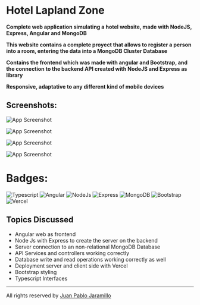 # Hotel Lapland Zone

**Complete web application simulating a hotel website, made with NodeJS, Express, Angular and MongoDB**

**This website contains a complete proyect that allows to register a person into a room, entering the data into a MongoDB Cluster Database**

**Contains the frontend which was made with angular and Bootstrap, and the connection to the backend API created with NodeJS and Express as library**

**Responsive, adaptative to any different kind of mobile devices**

## Screenshots:

![App Screenshot](https://scontent.feoh3-1.fna.fbcdn.net/v/t1.15752-9/356788891_800656961457839_8550209978705014080_n.png?_nc_cat=105&ccb=1-7&_nc_sid=ae9488&_nc_eui2=AeHA_Td8fQelcyqHhTj37XPucpJ-F9yGf8pykn4X3IZ_yiueANVhGrTQeAlJYSByTnII-esOiquVdcxACMF-RCd6&_nc_ohc=V6Bf40zVNOcAX_dhZyU&_nc_ht=scontent.feoh3-1.fna&oh=03_AdSK_vIpQ9qYQ54swtuVYIgK20_Sy2RuFeH1z0kJS62zBg&oe=64C1E66A)

![App Screenshot](https://scontent.feoh3-1.fna.fbcdn.net/v/t1.15752-9/353696981_657550125795921_1317794823262871620_n.png?_nc_cat=102&ccb=1-7&_nc_sid=ae9488&_nc_eui2=AeHWuPGRcyRQgInYn39h8460T6eMy150KzBPp4zLXnQrMBRiYQ3NVOJMsUa-BeYbftjg0aq_8Vu-y45KlnE4LSyC&_nc_ohc=Ip8aobuY4nwAX-bLu9m&_nc_ht=scontent.feoh3-1.fna&oh=03_AdRgPA_o9rWghtOqBuTAazYQc7SGs4EM1QbOmE_WMnjaow&oe=64C1DA5D)

![App Screenshot](https://scontent.feoh3-1.fna.fbcdn.net/v/t1.15752-9/354756955_182374144557969_6222719024542684_n.png?_nc_cat=108&ccb=1-7&_nc_sid=ae9488&_nc_eui2=AeFleMefzg8FCoEimzBLkCedqzdNoz8RJbCrN02jPxElsAHywLlDP3KTT8dqfq5S2lFmi4yWzwOazC6Yojc2N3n-&_nc_ohc=HEDthL2GCyMAX8IQm6D&_nc_ht=scontent.feoh3-1.fna&oh=03_AdSByWWUwDjeb5WHP-oB9iccU3s9D4JkDTaHhprx6IEL7A&oe=64C1CB71)

![App Screenshot](https://scontent.feoh3-1.fna.fbcdn.net/v/t1.15752-9/354530483_957700398899192_4626078996180841809_n.png?_nc_cat=105&ccb=1-7&_nc_sid=ae9488&_nc_eui2=AeG6qLawfG7jDmeslfl9RxzVwpJ231-mjkLCknbfX6aOQnKoXbAdNrlp4XV88KVXcta_2bPI8mJd07w8ROVudU0E&_nc_ohc=4jv5o1L0swUAX8X1j9I&_nc_ht=scontent.feoh3-1.fna&oh=03_AdRmqEEJPsSWJuS2ccNiaENTn6Fn57BwZ_ynPnlv5eRrHg&oe=64C1D934)


# Badges: 	
![Typescript](https://img.shields.io/badge/TypeScript-007ACC?style=for-the-badge&logo=typescript&logoColor=white)
![Angular](https://img.shields.io/badge/Angular-DD0031?style=for-the-badge&logo=angular&logoColor=white)
![NodeJs](https://img.shields.io/badge/Node.js-43853D?style=for-the-badge&logo=node.js&logoColor=white)
![Express](https://img.shields.io/badge/Express.js-404D59?style=for-the-badge)
![MongoDB](https://img.shields.io/badge/MongoDB-4EA94B?style=for-the-badge&logo=mongodb&logoColor=white)
![Bootstrap](https://img.shields.io/badge/Bootstrap-563D7C?style=for-the-badge&logo=bootstrap&logoColor=white)
![Vercel](https://img.shields.io/badge/Vercel-000000?style=for-the-badge&logo=vercel&logoColor=white)
 
 ## Topics Discussed
 * Angular web as frontend
 * Node Js with Express to create the server on the backend
 * Server connection to an non-relational MongoDB Database
 * API Services and controllers working correctly
 * Database write and read operations working correctly as well
 * Deployment server and client side with Vercel
 * Bootstrap styling
 * Typescript Interfaces
 * *** 
All rights reserved by [Juan Pablo Jaramillo](https://github.com/Pablogiraldo96)
